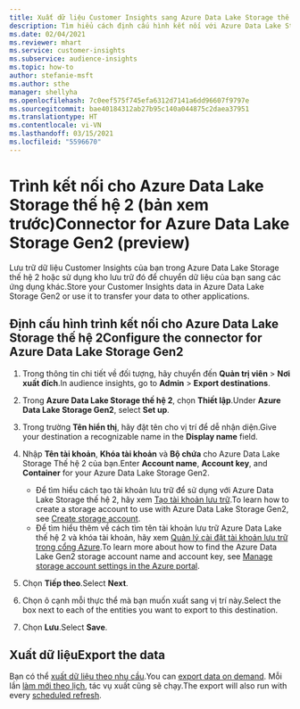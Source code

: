 ```yaml
---
title: Xuất dữ liệu Customer Insights sang Azure Data Lake Storage thế hệ 2
description: Tìm hiểu cách định cấu hình kết nối với Azure Data Lake Storage thế hệ 2.
ms.date: 02/04/2021
ms.reviewer: mhart
ms.service: customer-insights
ms.subservice: audience-insights
ms.topic: how-to
author: stefanie-msft
ms.author: sthe
manager: shellyha
ms.openlocfilehash: 7c0eef575f745efa6312d7141a6dd96607f9797e
ms.sourcegitcommit: bae40184312ab27b95c140a044875c2daea37951
ms.translationtype: HT
ms.contentlocale: vi-VN
ms.lasthandoff: 03/15/2021
ms.locfileid: "5596670"
---
```

# <a name="connector-for-azure-data-lake-storage-gen2-preview"></a><span data-ttu-id="e5fe1-103">Trình kết nối cho Azure Data Lake Storage thế hệ 2 (bản xem trước)</span><span class="sxs-lookup"><span data-stu-id="e5fe1-103">Connector for Azure Data Lake Storage Gen2 (preview)</span></span>

<span data-ttu-id="e5fe1-104">Lưu trữ dữ liệu Customer Insights của bạn trong Azure Data Lake Storage thế hệ 2 hoặc sử dụng kho lưu trữ đó để chuyển dữ liệu của bạn sang các ứng dụng khác.</span><span class="sxs-lookup"><span data-stu-id="e5fe1-104">Store your Customer Insights data in Azure Data Lake Storage Gen2 or use it to transfer your data to other applications.</span></span>

## <a name="configure-the-connector-for-azure-data-lake-storage-gen2"></a><span data-ttu-id="e5fe1-105">Định cấu hình trình kết nối cho Azure Data Lake Storage thế hệ 2</span><span class="sxs-lookup"><span data-stu-id="e5fe1-105">Configure the connector for Azure Data Lake Storage Gen2</span></span>

1. <span data-ttu-id="e5fe1-106">Trong thông tin chi tiết về đối tượng, hãy chuyển đến **Quản trị viên** > **Nơi xuất đích**.</span><span class="sxs-lookup"><span data-stu-id="e5fe1-106">In audience insights, go to **Admin** > **Export destinations**.</span></span>

1. <span data-ttu-id="e5fe1-107">Trong **Azure Data Lake Storage thế hệ 2**, chọn **Thiết lập**.</span><span class="sxs-lookup"><span data-stu-id="e5fe1-107">Under **Azure Data Lake Storage Gen2**, select **Set up**.</span></span>

1. <span data-ttu-id="e5fe1-108">Trong trường **Tên hiển thị**, hãy đặt tên cho vị trí để dễ nhận diện.</span><span class="sxs-lookup"><span data-stu-id="e5fe1-108">Give your destination a recognizable name in the **Display name** field.</span></span>

1. <span data-ttu-id="e5fe1-109">Nhập **Tên tài khoản**, **Khóa tài khoản** và **Bộ chứa** cho Azure Data Lake Storage Thế hệ 2 của bạn.</span><span class="sxs-lookup"><span data-stu-id="e5fe1-109">Enter **Account name**, **Account key**, and **Container** for your Azure Data Lake Storage Gen2.</span></span>
    - <span data-ttu-id="e5fe1-110">Để tìm hiểu cách tạo tài khoản lưu trữ để sử dụng với Azure Data Lake Storage thế hệ 2, hãy xem [Tạo tài khoản lưu trữ](/azure/storage/blobs/create-data-lake-storage-account).</span><span class="sxs-lookup"><span data-stu-id="e5fe1-110">To learn how to create a storage account to use with Azure Data Lake Storage Gen2, see [Create storage account](/azure/storage/blobs/create-data-lake-storage-account).</span></span> 
    - <span data-ttu-id="e5fe1-111">Để tìm hiểu thêm về cách tìm tên tài khoản lưu trữ Azure Data Lake thế hệ 2 và khóa tài khoản, hãy xem [Quản lý cài đặt tài khoản lưu trữ trong cổng Azure](/azure/storage/common/storage-account-manage).</span><span class="sxs-lookup"><span data-stu-id="e5fe1-111">To learn more about how to find the Azure Data Lake Gen2 storage account name and account key, see [Manage storage account settings in the Azure portal](/azure/storage/common/storage-account-manage).</span></span>

1. <span data-ttu-id="e5fe1-112">Chọn **Tiếp theo**.</span><span class="sxs-lookup"><span data-stu-id="e5fe1-112">Select **Next**.</span></span>

1. <span data-ttu-id="e5fe1-113">Chọn ô cạnh mỗi thực thể mà bạn muốn xuất sang vị trí này.</span><span class="sxs-lookup"><span data-stu-id="e5fe1-113">Select the box next to each of the entities you want to export to this destination.</span></span>

1. <span data-ttu-id="e5fe1-114">Chọn **Lưu**.</span><span class="sxs-lookup"><span data-stu-id="e5fe1-114">Select **Save**.</span></span>

## <a name="export-the-data"></a><span data-ttu-id="e5fe1-115">Xuất dữ liệu</span><span class="sxs-lookup"><span data-stu-id="e5fe1-115">Export the data</span></span>

<span data-ttu-id="e5fe1-116">Bạn có thể [xuất dữ liệu theo nhu cầu](export-destinations.md#export-data-on-demand).</span><span class="sxs-lookup"><span data-stu-id="e5fe1-116">You can [export data on demand](export-destinations.md#export-data-on-demand).</span></span> <span data-ttu-id="e5fe1-117">Mỗi lần [làm mới theo lịch](system.md#schedule-tab), tác vụ xuất cũng sẽ chạy.</span><span class="sxs-lookup"><span data-stu-id="e5fe1-117">The export will also run with every [scheduled refresh](system.md#schedule-tab).</span></span>